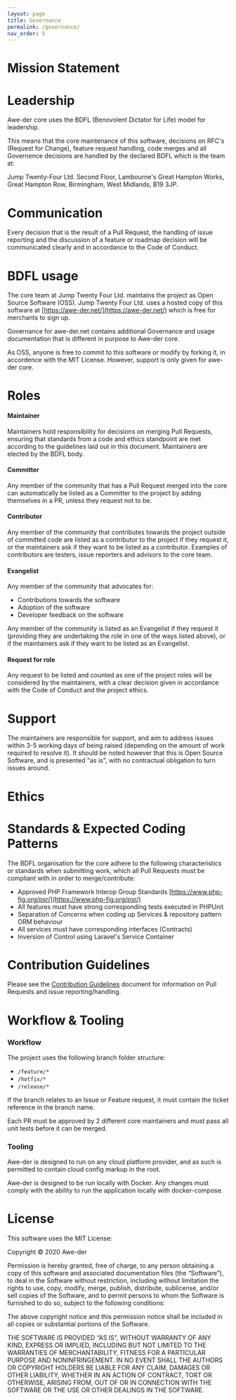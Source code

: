 ```yaml
---
layout: page
title: Governance
permalink: /governance/
nav_order: 5
---
```


# Mission Statement

# Leadership

Awe-der core uses the BDFL (Benovolent Dictator for Life) model for leadership.

This means that the core maintenance of this software, decisions on RFC's
(Request for Change), feature request handling, code merges and all Governence decisions
are handled by the declared BDFL which is the team at:

Jump Twenty-Four Ltd.
Second Floor,
Lambourne's Great Hampton Works,
Great Hampton Row,
Birmingham,
West Midlands,
B19 3JP.

# Communication

Every decision that is the result of a Pull Request, the handling of issue reporting and
the discussion of a feature or roadmap decision will be communicated clearly and in accordance to
the Code of Conduct.

# BDFL usage

The core team at Jump Twenty Four Ltd. maintains the project as Open Source Software (OSS).
Jump Twenty Four Ltd. uses a hosted copy of this software
at [https://awe-der.net/](https://awe-der.net/) which is free for merchants to sign up.

Governance for awe-der.net contains additional Governance and usage documentation that
is different in purpose to Awe-der core.

As OSS, anyone is free to commit to this software or modify by forking it, in accordence
with the MIT License. However, support is only given for awe-der core.

# Roles

#### Maintainer
Maintainers hold responsibility for decisions on merging Pull Requests, ensuring that
standards from a code and ethics standpoint are met according to the guidelines laid
out in this document. Maintainers are elected by the BDFL body.

#### Committer
Any member of the community that has a Pull Request merged into the core can automatically
be listed as a Committer to the project by adding themselves in a PR,
unless they request not to be.

#### Contributor
Any member of the community that contributes towards the project outside of committed code
are listed as a contributor to the project if they request it, or the maintainers ask if
they want to be listed as a contributor. Examples of contributors are testers,
issue reporters and advisors to the core team.

#### Evangelist
Any member of the community that advocates for:
* Contributions towards the software
* Adoption of the software
* Developer feedback on the software

Any member of the community is listed as an Evangelist if they request it (providing they
are undertaking the role in one of the ways listed above), or if the maintainers ask
if they want to be listed as an Evangelist.

#### Request for role
Any request to be listed and counted as one of the project roles will be considered by
the maintainers, with a clear decision given in accordance with the Code of Conduct and
the project ethics.

# Support
The maintainers are responsible for support, and aim to address issues
within 3-5 working days of being raised (depending on the amount 
of work required to resolve it). It should be noted however that this
is Open Source Software, and is presented "as is", with no contractual obligation to
turn issues around. 

# Ethics

# Standards & Expected Coding Patterns

The BDFL organisation for the core adhere to the following characteristics or standards
when submitting work, which all Pull Requests must be compliant with in order 
to merge/contribute:

* Approved PHP Framework Interop Group Standards
[https://www.php-fig.org/psr/](https://www.php-fig.org/psr/)
* All features must have strong corresponding tests executed in PHPUnit
* Separation of Concerns when coding up Services & repository pattern ORM behaviour
* All services must have corresponding interfaces (Contracts)
* Inversion of Control using Laravel's Service Container

# Contribution Guidelines
Please see the [Contribution Guidelines](../Contribution%20Guidelines/contribution-guidelines.md) document for information on Pull Requests
and issue reporting/handling.

# Workflow & Tooling

### Workflow

The project uses the following branch folder structure:
* `/feature/*`
* `/hotfix/*`
* `/release/*`

If the branch relates to an Issue or Feature request, it must contain the ticket
reference in the branch name.

Each PR must be approved by 2 different core maintainers and must pass all unit tests
before it can be merged.

### Tooling

Awe-der is designed to run on any cloud platform provider, and as such is permitted to
contain cloud config markup in the root.

Awe-der is designed to be run locally with Docker. Any changes must comply with the
ability to run the application locally with docker-compose.

# License
This software uses the MIT License:

Copyright © 2020 Awe-der

Permission is hereby granted, free of charge, to any person obtaining a 
copy of this software and associated documentation files (the “Software”), to 
deal in the Software without restriction, including without limitation the 
rights to use, copy, modify, merge, publish, distribute, sublicense, and/or sell 
copies of the Software, and to permit persons to whom the Software is 
furnished to do so, subject to the following conditions:

The above copyright notice and this permission notice shall be included
in all copies or substantial portions of the Software.

THE SOFTWARE IS PROVIDED “AS IS”, WITHOUT WARRANTY OF ANY KIND, 
EXPRESS OR IMPLIED, INCLUDING BUT NOT LIMITED TO THE WARRANTIES OF 
MERCHANTABILITY, FITNESS FOR A PARTICULAR PURPOSE AND NONINFRINGEMENT. IN 
NO EVENT SHALL THE AUTHORS OR COPYRIGHT HOLDERS BE LIABLE FOR ANY CLAIM, DAMAGES 
OR OTHER LIABILITY, WHETHER IN AN ACTION OF CONTRACT, TORT OR 
OTHERWISE, ARISING FROM, OUT OF OR IN CONNECTION WITH THE SOFTWARE OR THE USE 
OR OTHER DEALINGS IN THE SOFTWARE.

